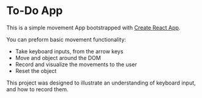 # To-Do App

This is a simple movement App bootstrapped with [Create React App](https://github.com/facebookincubator/create-react-app).

You can preform basic movement functionality:

  - Take keyboard inputs, from the arrow keys
  - Move and object around the DOM
  - Record and visualize the movements to the user
  - Reset the object
  
This project was designed to illustrate an understanding of keyboard input, and how to record them.